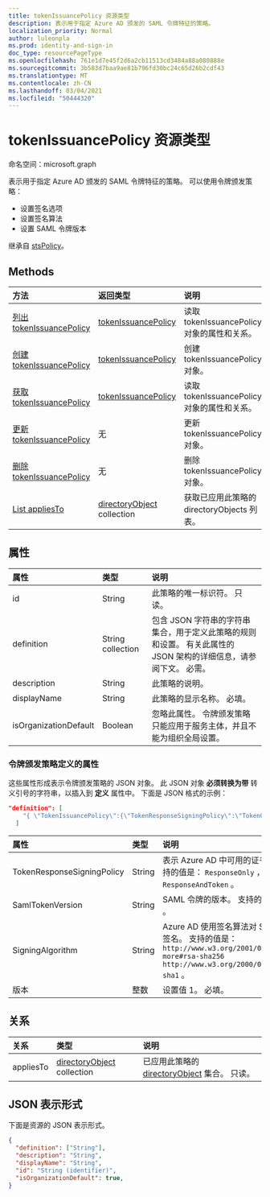 ```yaml
---
title: tokenIssuancePolicy 资源类型
description: 表示用于指定 Azure AD 颁发的 SAML 令牌特征的策略。
localization_priority: Normal
author: luleonpla
ms.prod: identity-and-sign-in
doc_type: resourcePageType
ms.openlocfilehash: 761e1d7e45f2d6a2cb11513cd3484a88a080888e
ms.sourcegitcommit: 3b583d7baa9ae81b796fd30bc24c65d26b2cdf43
ms.translationtype: MT
ms.contentlocale: zh-CN
ms.lasthandoff: 03/04/2021
ms.locfileid: "50444320"
---
```

# <a name="tokenissuancepolicy-resource-type"></a>tokenIssuancePolicy 资源类型

命名空间：microsoft.graph



表示用于指定 Azure AD 颁发的 SAML 令牌特征的策略。 可以使用令牌颁发策略：

- 设置签名选项
- 设置签名算法
- 设置 SAML 令牌版本

继承自 [stsPolicy](stsPolicy.md)。

## <a name="methods"></a>Methods

| 方法       | 返回类型 | 说明 |
|:-------------|:------------|:------------|
| [列出 tokenIssuancePolicy](../api/tokenissuancepolicy-list.md) | [tokenIssuancePolicy](tokenissuancepolicy.md) | 读取 tokenIssuancePolicy 对象的属性和关系。 |
| [创建 tokenIssuancePolicy](../api/tokenissuancepolicy-post-tokenissuancepolicy.md) | [tokenIssuancePolicy](tokenissuancepolicy.md) | 创建 tokenIssuancePolicy 对象。 |
| [获取 tokenIssuancePolicy](../api/tokenissuancepolicy-get.md) | [tokenIssuancePolicy](tokenissuancepolicy.md) | 读取 tokenIssuancePolicy 对象的属性和关系。 |
| [更新 tokenIssuancePolicy](../api/tokenissuancepolicy-update.md) | 无 | 更新 tokenIssuancePolicy 对象。 |
| [删除 tokenIssuancePolicy](../api/tokenissuancepolicy-delete.md) | 无 | 删除 tokenIssuancePolicy 对象。 |
| [List appliesTo](../api/tokenissuancepolicy-list-appliesto.md) | [directoryObject](directoryobject.md) collection | 获取已应用此策略的 directoryObjects 列表。 |

## <a name="properties"></a>属性

| 属性     | 类型        | 说明 |
|:-------------|:------------|:------------|
|id|String| 此策略的唯一标识符。 只读。|
|definition|String collection| 包含 JSON 字符串的字符串集合，用于定义此策略的规则和设置。 有关此属性的 JSON 架构的详细信息，请参阅下文。 必需。|
|description|String| 此策略的说明。|
|displayName|String| 此策略的显示名称。 必填。|
|isOrganizationDefault|Boolean|忽略此属性。 令牌颁发策略只能应用于服务主体，并且不能为组织全局设置。|


### <a name="properties-of-a-token-issuance-policy-definition"></a>令牌颁发策略定义的属性
这些属性形成表示令牌颁发策略的 JSON 对象。 此 JSON 对象 **必须转换为带** 转义引号的字符串，以插入到 **定义** 属性中。 下面是 JSON 格式的示例：

<!-- {
  "blockType": "ignored"
}-->
``` json
"definition": [
    "{ \"TokenIssuancePolicy\":{\"TokenResponseSigningPolicy\":\"TokenOnly\",\"SamlTokenVersion\":\"1.1\",\"SigningAlgorithm\":\"http://www.w3.org/2001/04/xmldsig-more#rsa-sha256\",\"Version\":1}}"
  ]
```


| 属性     | 类型   |说明|
|:---------------|:--------|:----------|
|TokenResponseSigningPolicy|String|表示 Azure AD 中可用的证书签名选项。 支持的值是： `ResponseOnly` ， `TokenOnly` `ResponseAndToken` 。  |
|SamlTokenVersion|String|SAML 令牌的版本。 支持的值是： `1.1` `2.0` 。 |
|SigningAlgorithm|String|Azure AD 使用签名算法对 SAML 令牌进行签名。 支持的值是： `http://www.w3.org/2001/04/xmldsig-more#rsa-sha256` `http://www.w3.org/2000/09/xmldsig#rsa-sha1` 。|
|版本|整数|设置值 1。 必填。|


## <a name="relationships"></a>关系

| 关系 | 类型        | 说明 |
|:-------------|:------------|:------------|
|appliesTo|[directoryObject](directoryobject.md) collection| 已应用此策略的 [directoryObject](directoryObject.md) 集合。 只读。|

## <a name="json-representation"></a>JSON 表示形式

下面是资源的 JSON 表示形式。

<!-- {
  "blockType": "resource",
  "optionalProperties": [

  ],
  "@odata.type": "microsoft.graph.tokenIssuancePolicy",
  "keyProperty": "id"
}-->

```json
{
  "definition": ["String"],
  "description": "String",
  "displayName": "String",
  "id": "String (identifier)",
  "isOrganizationDefault": true,
}
```

<!-- uuid: 16cd6b66-4b1a-43a1-adaf-3a886856ed98
2019-02-04 14:57:30 UTC -->
<!-- {
  "type": "#page.annotation",
  "description": "tokenIssuancePolicy resource",
  "keywords": "",
  "section": "documentation",
  "tocPath": ""
}-->

